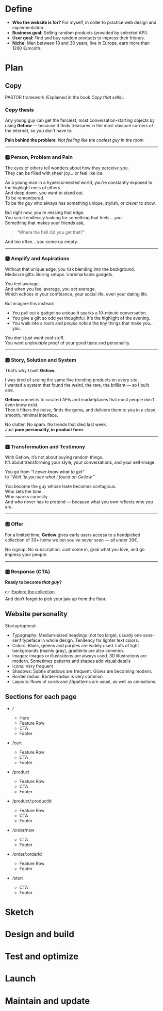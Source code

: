 # Define

- **Who the website is for?** For myself, in order to practice web design and implementation.
- **Business goal:** Selling random products (provided by selected API).
- **User goal:** Find and buy random products to impress their friends.
- **Niche:** Men between 18 and 30 years, live in Europe, earn more than 1200 €/month.

# Plan

## Copy

PASTOR framework (Explained in the book _Copy that sells_).

### Copy thesis

Any young guy can get the fanciest, most conversation-starting objects by using **Getiow** — because it finds treasures in the most obscure corners of the internet, so _you_ don't have to.

**Pain behind the problem:** _Not feeling like the coolest guy in the room._

---

### 🅿️ Person, Problem and Pain

The eyes of others tell wonders about how they perceive you.  
They can be filled with sheer joy… or feel like ice.

As a young man in a hyperconnected world, you’re constantly exposed to the highlight reels of others.  
And deep down, you want to stand out.  
To be remembered.  
To be _the guy_ who always has something unique, stylish, or clever to show.

But right now, you’re missing that edge.  
You scroll endlessly looking for something that feels… _you_.  
Something that makes your friends ask,

> “Where the hell did you get that?”

And too often… you come up empty.

---

### 🅰️ Amplify and Aspirations

Without that unique edge, you risk blending into the background.  
Mediocre gifts. Boring setups. Unremarkable gadgets.

You feel average.  
And when you feel average, you _act_ average.  
Which echoes in your confidence, your social life, even your dating life.

But imagine this instead:

- You pull out a gadget so unique it sparks a 10-minute conversation.
- You give a gift so odd yet thoughtful, it's the highlight of the evening.
- You walk into a room and _people notice_ the tiny things that make you… you.

You don’t just want cool stuff.  
You want _undeniable proof_ of your good taste and personality.

---

### 🆂 Story, Solution and System

That’s why I built **Getiow**.

I was tired of seeing the same five trending products on every site.  
I wanted a system that found the weird, the rare, the brilliant — so I built one.

**Getiow** connects to curated APIs and marketplaces that most people don’t even know exist.  
Then it filters the noise, finds the gems, and delivers them to you in a clean, smooth, minimal interface.

No clutter. No spam. No trends that died last week.  
Just **pure personality, in product form**.

---

### 🆃 Transformation and Testimony

With Getiow, it’s not about buying random things.  
It’s about transforming your style, your conversations, and your self-image.

You go from _“I never know what to get”_  
to _“Wait ‘til you see what I found on Getiow.”_

You become the guy whose taste becomes contagious.  
Who sets the tone.  
Who sparks curiosity.  
And who never has to pretend — because what you own reflects who you are.

---

### 🅾️ Offer

For a limited time, **Getiow** gives early users access to a handpicked collection of 30+ items we bet you’ve never seen — all under 30€.

No signup. No subscription. Just come in, grab what you love, and go impress your people.

---

### 🆁 Response (CTA)

**Ready to become _that guy_?**

👉 [Explore the collection](#)  
And don’t forget to pick your jaw up from the floor.

## Website personality

Startup/upbeat:

- Typography: Medium-sized headings (not too large), usually one sans-serif typeface in whole design. Tendency for lighter text colors.
- Colors: Blues, greens and purples are widely used. Lots of light backgrounds (mainly gray), gradients are also common.
- Images: Images or illustrations are always used. 3D illustrations are modern. Sometimes patterns and shapes add visual details
- Icons: Very frequent
- Shadows: Subtle shadows are frequent. Glows are becoming modern.
- Border radius: Border-radius is very common.
- Layouts: Rows of cards and Zpatterns are usual, as well as animations.

## Sections for each page

- /

  - Hero
  - Feature Row
  - CTA
  - Footer

- /cart

  - Feature Row
  - CTA
  - Footer

- /product

  - Feature Row
  - CTA
  - Footer

- /product/:productId

  - Feature Row
  - CTA
  - Footer

- /order/new

  - CTA
  - Footer

- /order/:orderId

  - Feature Row
  - Footer

- /start

  - CTA
  - Footer

# Sketch

# Design and build

# Test and optimize

# Launch

# Maintain and update
